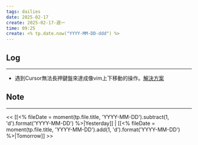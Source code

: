 ```yaml
---
tags: dailies  
date: 2025-02-17
create: 2025-02-17-週一
time: 09:25
create: <% tp.date.now("YYYY-MM-DD-ddd") %>
---
```

## Log
---

- 遇到Cursor無法長押鍵盤來達成像vim上下移動的操作。[解決方案](https://forum.cursor.com/t/key-down-repeat-with-vim-extension/1581)

## Note
---


<< [[<% fileDate = moment(tp.file.title, 'YYYY-MM-DD').subtract(1, 'd').format('YYYY-MM-DD') %>|Yesterday]] | [[<% fileDate = moment(tp.file.title, 'YYYY-MM-DD').add(1, 'd').format('YYYY-MM-DD') %>|Tomorrow]] >>